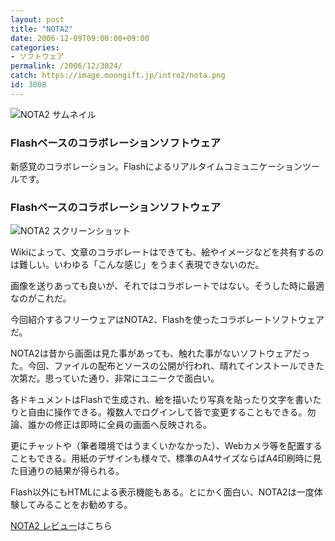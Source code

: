 ```yaml
---
layout: post
title: "NOTA2"
date: 2006-12-09T09:00:00+09:00
categories:
- ソフトウェア
permalink: /2006/12/3024/
catch: https://image.moongift.jp/intro2/nota.png
id: 3008
---
```

 ![NOTA2 サムネイル](https://image.moongift.jp/intro2/nota.t.png "NOTA2 サムネイル")
  

### Flashベースのコラボレーションソフトウェア
  
新感覚のコラボレーション。Flashによるリアルタイムコミュニケーションツールです。  
<!--more-->  

### Flashベースのコラボレーションソフトウェア
  

![NOTA2 スクリーンショット](https://image.moongift.jp/intro2/nota.png "NOTA2 スクリーンショット")

  

Wikiによって、文章のコラボレートはできても、絵やイメージなどを共有するのは難しい。いわゆる「こんな感じ」をうまく表現できないのだ。

  

画像を送りあっても良いが、それではコラボレートではない。そうした時に最適なのがこれだ。

  

今回紹介するフリーウェアはNOTA2、Flashを使ったコラボレートソフトウェアだ。

  

NOTA2は昔から画面は見た事があっても、触れた事がないソフトウェアだった。今回、ファイルの配布とソースの公開が行われ、晴れてインストールできた次第だ。思っていた通り、非常にユニークで面白い。

  

各ドキュメントはFlashで生成され、絵を描いたり写真を貼ったり文字を書いたりと自由に操作できる。複数人でログインして皆で変更することもできる。勿論、誰かの修正は即時に全員の画面へ反映される。

  

更にチャットや（筆者環境ではうまくいかなかった）、Webカメラ等を配置することもできる。用紙のデザインも様々で、標準のA4サイズならばA4印刷時に見た目通りの結果が得られる。

  

Flash以外にもHTMLによる表示機能もある。とにかく面白い、NOTA2は一度体験してみることをお勧めする。

  

[NOTA2 レビュー](http://oss.moongift.jp/review/i-3025.html)はこちら

